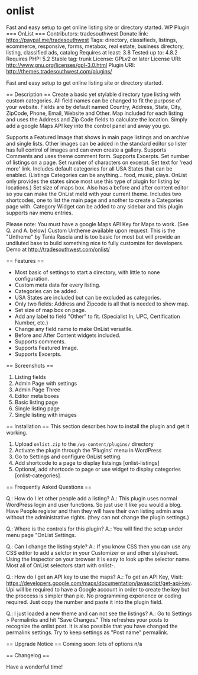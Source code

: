 # onlist
Fast and easy setup to get online listing site or directory started. WP Plugin
=== OnList ===
Contributors:  tradesouthwest
Donate link: https://paypal.me/tradesouthwest
Tags: directory, classifieds, listings, ecommerce, responsive, forms, metabox, real estate, business directory, listing, classified ads, catalog
Requires at least: 3.8
Tested up to: 4.8.2
Requires PHP: 5.2
Stable tag: trunk
License: GPLv2 or later
License URI: http://www.gnu.org/licenses/gpl-3.0.html
Plugin URI: http://themes.tradesouthwest.com/plugins/

Fast and easy setup to get online listing site or directory started.

== Description ==
Create a basic yet stylable directory type listing with custom categories. All field names can be changed to fit the purpose of your website. Fields are by default named Country, Address, State, City, ZipCode, Phone, Email, Website and Other. Map included for each listing and uses the Address and Zip Code fields to calculate the location. Simply add a google Maps API key into the control panel and away you go. 

Supports a Featured Image that shows in main page listings and on archive and single lists. Other images can be added in the standard editor so lister has full control of images and can even create a gallery. Supports Comments and uses theme comment form. Supports Excerpts. Set number of listings on a page. Set number of characters on excerpt. Set text for 'read more' link. Includes default categories for all USA States that can be enabled. (Listings Categories can be anything... food, music, plays. OnList only provides the states since most use this type of plugin for listing by locations.) Set size of maps box. Also has a before and after content editor so you can make the OnList meld with your current theme. Includes two shortcodes, one to list the main page and another to create a Categories page with. Category Widget can be added to any sidebar and this plugin supports nav menu entries.

Please note: You must have a google Maps API Key for Maps to work. (See Q. and A. below) 
Custom Untheme available upon request. This is the "Untheme" by Tania Rascia and is too basic for most but will provide an undiluted base to build something nice to fully customize for developers.
Demo at http://tradesouthwest.com/onlist/

== Features == 
* Most basic of settings to start a directory, with little to none configuration.
* Custom meta data for every listing.
* Categories can be added.
* USA States are included but can be excluded as categories.
* Only two fields: Address and Zipcode is all that is needed to show map.
* Set size of map box on page.
* Add any label to field "Other" to fit. (Specialist In, UPC, Certification Number, etc.)
* Change any field name to make OnList versatile.
* Before and After Content widgets included.
* Supports comments.
* Supports Featured Image.
* Supports Excerpts.


== Screenshots ==
1. Listing fields
2. Admin Page with settings
3. Admin Page Three
4. Editor meta boxes
5. Basic listing page
6. Single listing page
7. Single listing with images

== Installation ==
This section describes how to install the plugin and get it working.
1. Upload `onlist.zip` to the `/wp-content/plugins/` directory
2. Activate the plugin through the 'Plugins' menu in WordPress
3. Go to Settings and configure OnList setting.
4. Add shortcode to a page to display listsings [onlist-listings]
5. Optional, add shortcode to page or use widget to display categories [onlist-categories]

== Frequently Asked Questions ==

Q.: How do I let other people add a listing?
A.: This plugin uses normal WordPress login and user functions. So just use it like you would a blog. Have People register and then they will have their own listing admin area without the administrative rights. (they can not change the plugin settings.)

Q.: Where is the controls for this plugin?
A.: You will find the setup under menu page "OnList Settings. 

Q.: Can I change the listing style?
A.: If you know CSS then you can use any CSS editor to add a selctor in your Customizer or and other stylesheet. Using the Inspector on your browser it is easy to look up the selector name. Most all of OnList selectors start with onlist-.

Q.: How do I get an API key to use the maps?
A.: To get an API Key, Visit: https://developers.google.com/maps/documentation/javascript/get-api-key. Upi will be
required to have a Google account in order to create the key but the proccess is simpler than pie. No programming 
experience or coding required. Just copy the number and paste it into the plugin field.

Q.: I just loaded a new theme and can not see the listings?
A.: Go to Settings > Permalinks and hit "Save Changes." This refreshes your posts to recognize the onlist post. It
 is also possible that you have changed the permalink settings. Try to keep settings as "Post name" permalink.
 
== Upgrade Notice ==
Coming soon: lots of options
n/a

== Changelog ==

Have a wonderful time!
